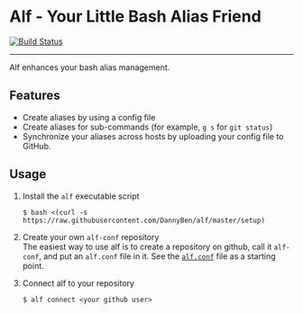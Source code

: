 Alf - Your Little Bash Alias Friend
==================================================

[![Build Status](https://travis-ci.org/DannyBen/alf.svg?branch=tests)](https://travis-ci.org/DannyBen/alf)

---

Alf enhances your bash alias management.

Features
--------------------------------------------------

- Create aliases by using a config file
- Create aliases for sub-commands (for example, `g s` for `git status`)
- Synchronize your aliases across hosts by uploading your config file to 
  GitHub.


Usage
--------------------------------------------------

1. Install the `alf` executable script

    `$ bash <(curl -s https://raw.githubusercontent.com/DannyBen/alf/master/setup)`

2. Create your own `alf-conf` repository  
   The easiest way to use alf is to create a repository on github, call it 
   `alf-conf`, and put an `alf.conf` file in it. See the [`alf.conf`](alf.conf)
   file as a starting point.

3. Connect alf to your repository

    `$ alf connect <your github user>`
